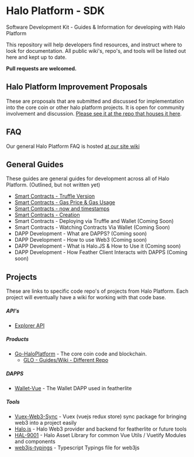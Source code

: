 # Halo Platform - SDK
Software Development Kit - Guides & Information for developing with Halo Platform

This repository will help developers find resources, and instruct where to look for documentation. All public wiki's, repo's, and tools will be listed out here and kept up to date. 

**Pull requests are welcomed.**

## Halo Platform Improvement Proposals

These are proposals that are submitted and discussed for implementation into the core coin or other halo platform projects. It is open for community involvement and discussion. [Please see it at the repo that houses it here](https://github.com/haloplatform/hpip).

## FAQ

Our general Halo Platform FAQ is hosted [at our site wiki](https://wiki.haloplatform.tech/FAQ)


## General Guides
These guides are general guides for development across all of Halo Platform. (Outlined, but not written yet)

- [Smart Contracts - Truffle Version](Guides/smart-contracts-truffle-version.md)
- [Smart Contracts - Gas Price & Gas Usage](Guides/smart-contracts-gas-price.md)
- [Smart Contracts - now and timestamps](Guides/smart-contracts-now.md)
- [Smart Contracts - Creation](Guides/smart-contracts-creation.md)
- Smart Contracts - Deploying via Truffle and Wallet (Coming Soon)
- Smart Contracts - Watching Contracts Via Wallet (Coming Soon)
- DAPP Development - What are DAPPS? (Coming soon)
- DAPP Development - How to use Web3 (Coming soon)
- DAPP Development - What is Halo.JS & How to Use it (Coming soon)
- DAPP Development - How Feather Client Interacts with DAPPS (Coming soon)

## Projects

These are links to specific code repo's of projects from Halo Platform. Each project will eventually have a wiki for working with that code base.

##### API's

- [Explorer API](API/explorer.md)

##### Products

- [Go-HaloPlatform](https://github.com/haloplatform/go-haloplatform) - The core coin code and blockchain.
  - [GLO - Guides/Wiki - Different Repo](https://github.com/haloplatform/go-haloplatform/wiki)
  
##### DAPPS

- [Wallet-Vue](https://github.com/haloplatform/dapp-wallet-vue) - The Wallet DAPP used in featherlite

##### Tools

- [Vuex-Web3-Sync](https://github.com/haloplatform/vuex-web3-sync) - Vuex (vuejs redux store) sync package for bringing web3 into a project easily
- [Halo.js](https://github.com/haloplatform/halo.js) - Halo Web3 provider and backend for featherlite or future tools
- [HAL-9001](https://github.com/haloplatform/hal-9001) - Halo Asset Library for common Vue Utils / Vuetify Modules and components
- [web3js-typings](https://github.com/haloplatform/web3js-typings) - Typescript Typings file for web3js
